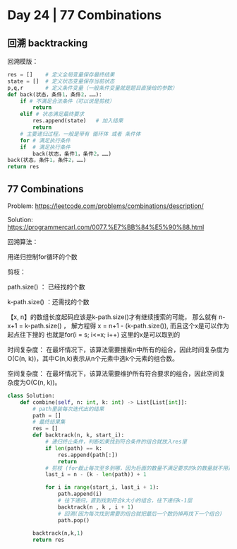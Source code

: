 # Day 24 | 77 Combinations

## 回溯 backtracking

回溯模版：

~~~py
res = []    # 定义全局变量保存最终结果
state = []  # 定义状态变量保存当前状态
p,q,r       # 定义条件变量（一般条件变量就是题目直接给的参数）
def back(状态，条件1，条件2，……):
    if # 不满足合法条件（可以说是剪枝）
        return
    elif # 状态满足最终要求
        res.append(state)   # 加入结果
        return 
    # 主要递归过程，一般是带有 循环体 或者 条件体
    for # 满足执行条件
    if  # 满足执行条件
        back(状态，条件1，条件2，……)
back(状态，条件1，条件2，……)
return res
~~~

## 77 Combinations

Problem: https://leetcode.com/problems/combinations/description/

Solution: https://programmercarl.com/0077.%E7%BB%84%E5%90%88.html

回溯算法：

用递归控制for循环的个数

剪枝：

path.size() ： 已经找的个数

k-path.size() ：还需找的个数

【x, n】的数组长度起码应该是k-path.size()才有继续搜索的可能， 那么就有 n-x+1 = k-path.size()  ， 解方程得 x = n+1 - (k-path.size()), 而且这个x是可以作为起点往下搜的 也就是for(i = s; i<=x; i++) 这里的x是可以取到的

时间复杂度： 在最坏情况下，该算法需要搜索n中所有的组合，因此时间复杂度为O(C(n, k))，其中C(n,k)表示从n个元素中选k个元素的组合数。

空间复杂度： 在最坏情况下，该算法需要维护所有符合要求的组合，因此空间复杂度为O(C(n, k))。

```python
class Solution:
    def combine(self, n: int, k: int) -> List[List[int]]:
        # path里装每次迭代出的结果
        path = []
        # 最终结果集 
        res = []
        def backtrack(n, k, start_i):
            # 递归终止条件，判断如果找到符合条件的组合就放入res里
            if len(path) == k:
                res.append(path[:])
                return
            # 剪枝 (for截止每次至多到哪，因为后面的数量不满足要求的k的数量就不用迭代了)
            last_i = n - (k - len(path)) + 1

            for i in range(start_i, last_i + 1):
                path.append(i)
                # 往下递归，直到找到符合k大小的组合，往下递归k-1层
                backtrack(n , k , i + 1)
                # 回溯(因为每次找到需要的组合就把最后一个数扔掉再找下一个组合)
                path.pop()
        
        backtrack(n,k,1)
        return res
```